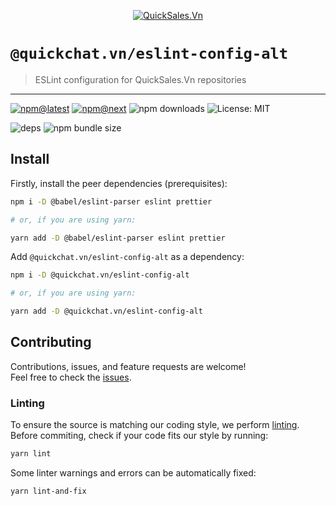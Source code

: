 <!--header-->

<p align="center">
  <a href="https://quickchat.vn" title="QuickSales.Vn">
    <img src="https://github.com/QuickSales/QuickSales.Vn.Artwork/raw/master/Logos/2020/png/logo-horizontal-red.png" alt="QuickSales.Vn" />
  </a>
</p>

# `@quickchat.vn/eslint-config-alt`

> ESLint configuration for QuickSales.Vn repositories

---

[![npm@latest](https://img.shields.io/npm/v/@quickchat.vn/eslint-config-alt/latest?style=flat-square)](https://www.npmjs.com/package/@quickchat.vn/eslint-config-alt/v/latest) [![npm@next](https://img.shields.io/npm/v/@quickchat.vn/eslint-config-alt/next?style=flat-square)](https://www.npmjs.com/package/@quickchat.vn/eslint-config-alt/v/next) ![npm downloads](https://img.shields.io/npm/dw/@quickchat.vn/eslint-config-alt?style=flat-square) ![License: MIT](https://img.shields.io/npm/l/@quickchat.vn/eslint-config-alt?style=flat-square)

![deps](https://img.shields.io/librariesio/release/npm/@quickchat.vn/eslint-config-alt?style=flat-square) ![npm bundle size](https://img.shields.io/bundlephobia/min/@quickchat.vn/eslint-config-alt?style=flat-square)

<!--/header-->

## Install

<!--install(dev)-->

Firstly, install the peer dependencies (prerequisites):

```sh
npm i -D @babel/eslint-parser eslint prettier

# or, if you are using yarn:

yarn add -D @babel/eslint-parser eslint prettier
```

Add `@quickchat.vn/eslint-config-alt` as a dependency:

```sh
npm i -D @quickchat.vn/eslint-config-alt

# or, if you are using yarn:

yarn add -D @quickchat.vn/eslint-config-alt
```

<!--/install(dev)-->

## Contributing

<!--contributing(msg)-->

Contributions, issues, and feature requests are welcome!<br />
Feel free to check the [issues](https://github.com/QuickSales/fuselage/issues).

<!--/contributing(msg)-->

### Linting

To ensure the source is matching our coding style, we perform [linting](<https://en.wikipedia.org/wiki/Lint_(software)>).
Before commiting, check if your code fits our style by running:

<!--yarn(lint)-->

```sh
yarn lint
```

<!--/yarn(lint)-->

Some linter warnings and errors can be automatically fixed:

<!--yarn(lint-and-fix)-->

```sh
yarn lint-and-fix
```

<!--/yarn(lint-and-fix)-->

